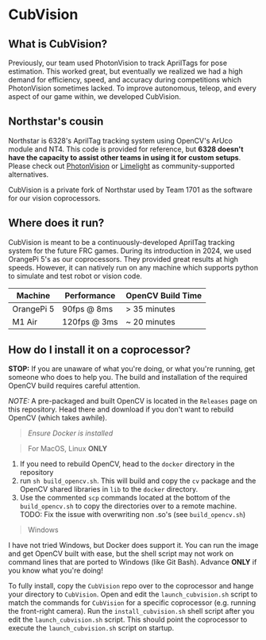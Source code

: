 # CubVision

## What is CubVision?

Previously, our team used PhotonVision to track AprilTags for pose estimation. This worked
great, but eventually we realized we had a high demand for efficiency, speed, and accuracy during competitions which PhotonVision sometimes lacked. To improve autonomous, teleop, and every aspect of our game within, we developed CubVision.

## Northstar's cousin

Northstar is 6328's AprilTag tracking system using OpenCV's ArUco module and NT4. This code is provided for reference, but **6328 doesn't have the capacity to assist other teams in using it for custom setups**. Please check out [PhotonVision](https://photonvision.org) or [Limelight](https://limelightvision.io) as community-supported alternatives.

CubVision is a private fork of Northstar used by Team 1701 as the software for our vision coprocessors.

## Where does it run?

CubVision is meant to be a continuously-developed AprilTag tracking system for the future FRC games. During its introduction in 2024, we used OrangePi 5's as our coprocessors. They provided great results at high speeds. However, it can natively run on any machine which supports python to simulate and test robot or vision code.

| Machine     | Performance | OpenCV Build Time |
| ----------- | ----------- | ----------------- |
| OrangePi 5  | 90fps @ 8ms | > 35 minutes      |
| M1 Air      | 120fps @ 3ms| ~ 20 minutes      |

## How do I install it on a coprocessor?

**STOP:** If you are unaware of what you're doing, or what you're running, get someone who does to help you. The build and installation of the required OpenCV build requires careful attention.

*NOTE:* A pre-packaged and built OpenCV is located in the `Releases` page on this repository. Head there and download if you don't want to rebuild OpenCV (which takes awhile).

> *Ensure Docker is installed*

> For MacOS, Linux **ONLY**
1. If you need to rebuild OpenCV, head to the `docker` directory in the repository
2. run `sh build_opencv.sh`. This will build and copy the `cv` package and the OpenCV shared libraries in `lib` to the `docker` directory.
3. Use the commented `scp` commands located at the bottom of the `build_opencv.sh` to copy the directories over to a remote machine. TODO: Fix the issue with overwriting non .so's (see `build_opencv.sh`)

> Windows

I have not tried Windows, but Docker does support it. You can run the image and get OpenCV built with ease, but the shell script may not work on command lines that are ported to Windows (like Git Bash). Advance **ONLY** if you know what you're doing!

To fully install, copy the `CubVision` repo over to the coprocessor and hange your directory to `CubVision`. Open and edit the `launch_cubvision.sh` script to match the commands for `CubVision` for a specific coprocessor (e.g. running the front-right camera). Run the `install_cubvision.sh` shell script after you edit the `launch_cubvision.sh` script. This should point the coprocessor to execute the `launch_cubvision.sh` script on startup.